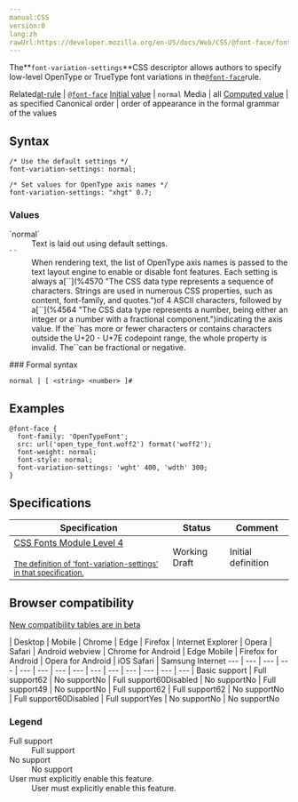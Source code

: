 ```yaml
---
manual:CSS
version:0
lang:zh
rawUrl:https://developer.mozilla.org/en-US/docs/Web/CSS/@font-face/font-variation-settings
---
```






The**`font-variation-settings`**CSS descriptor allows authors to specify low-level OpenType or TrueType font variations in the[`@font-face`](%26965 "The @font-face CSS at-rule specifies a custom font with which to display text; the font can be loaded from either a remote server or the user's own computer.")rule.


Related[at-rule](%4443 "") | [`@font-face`](%26965 "The @font-face CSS at-rule specifies a custom font with which to display text; the font can be loaded from either a remote server or the user's own computer.") 
[Initial value](%28552 "") | `normal` 
Media | all 
[Computed value](%28556 "") | as specified 
Canonical order | order of appearance in the formal grammar of the values 


## Syntax<a name="Syntax"></a>

```
/* Use the default settings */
font-variation-settings: normal;

/* Set values for OpenType axis names */
font-variation-settings: "xhgt" 0.7;
```

### Values<a name="Values"></a>
<dl><dt id=''>`normal`</dt><dd>Text is laid out using default settings.</dd><dt id=''>`<string> <number>`</dt><dd>When rendering text, the list of OpenType axis names is passed to the text layout engine to enable or disable font features. Each setting is always a[`<string>`](%4570 "The <string> CSS data type represents a sequence of characters. Strings are used in numerous CSS properties, such as content, font-family, and quotes.")of 4 ASCII characters, followed by a[`<number>`](%4564 "The <number> CSS data type represents a number, being either an integer or a number with a fractional component.")indicating the axis value. If the`<string>`has more or fewer characters or contains characters outside the U+20 - U+7E codepoint range, the whole property is invalid. The`<number>`can be fractional or negative.</dd></dl>
### Formal syntax<a name="Formal_syntax"></a>

```
normal | [ <string> <number> ]#
```

## Examples<a name="Examples"></a>

```
@font-face {
  font-family: 'OpenTypeFont';
  src: url('open_type_font.woff2') format('woff2');
  font-weight: normal;
  font-style: normal;
  font-variation-settings: 'wght' 400, 'wdth' 300; 
}
```

## Specifications<a name="Specifications"></a>

Specification | Status | Comment 
 ---  |  ---  |  ---  | 
[CSS Fonts Module Level 4<br></br><small>The definition of &#39;font-variation-settings&#39; in that specification.</small>](%30255 "") | Working Draft | Initial definition 


## Browser compatibility<a name="Browser_compatibility"></a>
[New compatibility tables are in beta<i></i>](%3360 "")

 | <abbr>Desktop<i></i></abbr> | <abbr>Mobile<i></i></abbr> 
 | <abbr>Chrome<i></i></abbr> | <abbr>Edge<i></i></abbr> | <abbr>Firefox<i></i></abbr> | <abbr>Internet Explorer<i></i></abbr> | <abbr>Opera<i></i></abbr> | <abbr>Safari<i></i></abbr> | <abbr>Android webview<i></i></abbr> | <abbr>Chrome for Android<i></i></abbr> | <abbr>Edge Mobile<i></i></abbr> | <abbr>Firefox for Android<i></i></abbr> | <abbr>Opera for Android<i></i></abbr> | <abbr>iOS Safari<i></i></abbr> | <abbr>Samsung Internet<i></i></abbr> 
 ---  |  ---  |  ---  |  ---  |  ---  |  ---  |  ---  |  ---  |  ---  |  ---  |  ---  |  ---  |  ---  |  ---  | 
Basic support | <abbr>Full support</abbr>62 | <abbr>No support</abbr>No | <abbr>Full support</abbr>60<abbr>Disabled<i></i></abbr> | <abbr>No support</abbr>No | <abbr>Full support</abbr>49 | <abbr>No support</abbr>No | <abbr>Full support</abbr>62 | <abbr>Full support</abbr>62 | <abbr>No support</abbr>No | <abbr>Full support</abbr>60<abbr>Disabled<i></i></abbr> | <abbr>Full support</abbr>Yes | <abbr>No support</abbr>No | <abbr>No support</abbr>No 


### Legend<a name="Legend"></a>
<dl><dt id=''><abbr>Full support</abbr></dt><dd>Full support</dd><dt id=''><abbr>No support</abbr></dt><dd>No support</dd><dt id=''><abbr>User must explicitly enable this feature.<i></i></abbr></dt><dd>User must explicitly enable this feature.</dd></dl>




